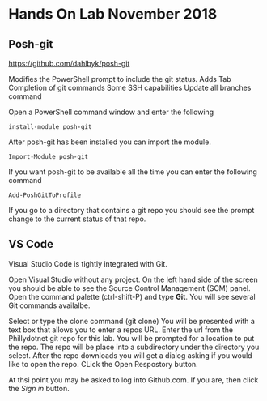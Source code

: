 # Hands On Lab November 2018
## Posh-git
https://github.com/dahlbyk/posh-git 

Modifies the PowerShell prompt to include the git status. 
Adds Tab Completion of git commands
Some SSH capabilities
Update all branches command

Open a PowerShell command window and enter the following
```
install-module posh-git
```

After posh-git has been installed you can import the module.
```
Import-Module posh-git
```

If you want posh-git to be available all the time you can enter the following command
```
Add-PoshGitToProfile
```

If you go to a directory that contains a git repo you should see the prompt change to the current status of that repo.

## VS Code
Visual Studio Code is tightly integrated with Git. 

Open Visual Studio without any project. On the left hand side of the screen you should be able to see the Source Control Management (SCM) panel.
Open the command palette (ctrl-shift-P) and type **Git**. You will see several Git commands availalbe.

Select or type the clone command (git clone) 
You will be presented with a text box that allows you to enter a repos URL.
Enter the url from the Phillydotnet git repo for this lab.
You will be prompted for a location to put the repo. The repo will be place into a subdirectory under the directory you select.
After the repo downloads you will get a dialog asking if you would like to open the repo. CLick the Open Respostory button.

At thsi point you may be asked to log into Github.com. If you are, then click the _Sign in_ button.
